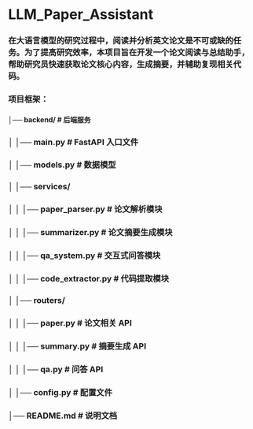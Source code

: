 # LLM_Paper_Assistant
### 在大语言模型的研究过程中，阅读并分析英文论文是不可或缺的任务。为了提高研究效率，本项目旨在开发一个论文阅读与总结助手，帮助研究员快速获取论文核心内容，生成摘要，并辅助复现相关代码。
### 项目框架：
#### │── backend/                     # 后端服务
### │   │── main.py                   # FastAPI 入口文件
### │   │── models.py                 # 数据模型
### │   │── services/
### │   │   │── paper_parser.py        # 论文解析模块
### │   │   │── summarizer.py          # 论文摘要生成模块
### │   │   │── qa_system.py           # 交互式问答模块
### │   │   │── code_extractor.py      # 代码提取模块
### │   │── routers/
### │   │   │── paper.py               # 论文相关 API
### │   │   │── summary.py             # 摘要生成 API
### │   │   │── qa.py                  # 问答 API
### │   │── config.py                  # 配置文件
### │── README.md                     # 说明文档
